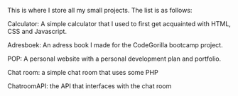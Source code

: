 This is where I store all my small projects. The list is as follows:

Calculator: A simple calculator that I used to first get acquainted with HTML, CSS and Javascript.

Adresboek: An adress book I made for the CodeGorilla bootcamp project.

POP: A personal website with a personal development plan and portfolio.

Chat room: a simple chat room that uses some PHP

ChatroomAPI: the API that interfaces with the chat room

